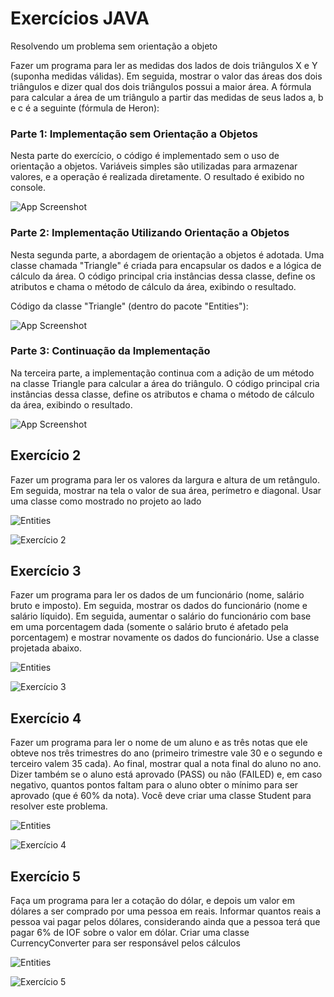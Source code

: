 
# Exercícios JAVA

Resolvendo um problema sem 
orientação a objeto

Fazer um programa para ler as medidas dos lados de dois triângulos X e Y (suponha medidas
válidas). Em seguida, mostrar o valor das áreas dos dois triângulos e dizer qual dos dois triângulos
possui a maior área.
A fórmula para calcular a área de um triângulo a partir das medidas de seus lados a, b e c é a
seguinte (fórmula de Heron):

### Parte 1: Implementação sem Orientação a Objetos
Nesta parte do exercício, o código é implementado sem o uso de orientação a objetos. Variáveis simples são utilizadas para armazenar valores, e a operação é realizada diretamente. O resultado é exibido no console.

![App Screenshot](https://github.com/Gabriel1Pinheiro/JavaEx_1/blob/master/codeSnap/Parte_1.png)


### Parte 2: Implementação Utilizando Orientação a Objetos

Nesta segunda parte, a abordagem de orientação a objetos é adotada. Uma classe chamada "Triangle" é criada para encapsular os dados e a lógica de cálculo da área. O código principal cria instâncias dessa classe, define os atributos e chama o método de cálculo da área, exibindo o resultado.

Código da classe "Triangle" (dentro do pacote "Entities"):

![App Screenshot](https://github.com/Gabriel1Pinheiro/JavaEx_1/blob/master/codeSnap/Parte_2.png)

### Parte 3: Continuação da Implementação

Na terceira parte, a implementação continua com a adição de um método na classe Triangle para calcular a área do triângulo. O código principal cria instâncias dessa classe, define os atributos e chama o método de cálculo da área, exibindo o resultado.

![App Screenshot](https://github.com/Gabriel1Pinheiro/JavaEx_1/blob/master/codeSnap/Parte_3.png)


## Exercício 2

Fazer um programa para ler os valores da largura e altura 
de um retângulo. Em seguida, mostrar na tela o valor de 
sua área, perímetro e diagonal. Usar uma classe como 
mostrado no projeto ao lado

![Entities](https://github.com/Gabriel1Pinheiro/JavaEx_1/blob/master/codeSnap/entities_retangulo.png)

![Exercício 2](https://github.com/Gabriel1Pinheiro/JavaEx_1/blob/master/codeSnap/ex2.png)

## Exercício 3

Fazer um programa para ler os dados de um funcionário (nome, salário bruto e imposto). Em 
seguida, mostrar os dados do funcionário (nome e salário líquido). Em seguida, aumentar o 
salário do funcionário com base em uma porcentagem dada (somente o salário bruto é 
afetado pela porcentagem) e mostrar novamente os dados do funcionário. Use a classe 
projetada abaixo.

![Entities](https://github.com/Gabriel1Pinheiro/JavaEx_1/blob/master/codeSnap/entities_funcionario.png)

![Exercício 3](https://github.com/Gabriel1Pinheiro/JavaEx_1/blob/master/codeSnap/ex3.png)


## Exercício 4

Fazer um programa para ler o nome de um aluno e as três notas que ele obteve nos três trimestres do ano 
(primeiro trimestre vale 30 e o segundo e terceiro valem 35 cada). Ao final, mostrar qual a nota final do aluno no 
ano. Dizer também se o aluno está aprovado (PASS) ou não (FAILED) e, em caso negativo, quantos pontos faltam 
para o aluno obter o mínimo para ser aprovado (que é 60% da nota). Você deve criar uma classe Student para 
resolver este problema.

![Entities](https://github.com/Gabriel1Pinheiro/JavaEx_1/blob/master/codeSnap/entities_aluno.png)

![Exercício 4](https://github.com/Gabriel1Pinheiro/JavaEx_1/blob/master/codeSnap/ex4.png)

## Exercício 5

Faça um programa para ler a cotação do dólar, e depois um valor em dólares a ser comprado por 
uma pessoa em reais. Informar quantos reais a pessoa vai pagar pelos dólares, considerando ainda 
que a pessoa terá que pagar 6% de IOF sobre o valor em dólar. Criar uma classe CurrencyConverter
para ser responsável pelos cálculos

![Entities](https://github.com/Gabriel1Pinheiro/JavaEx_1/blob/master/codeSnap/entities_conversor.png)

![Exercício 5](https://github.com/Gabriel1Pinheiro/JavaEx_1/blob/master/codeSnap/ex5.png)

